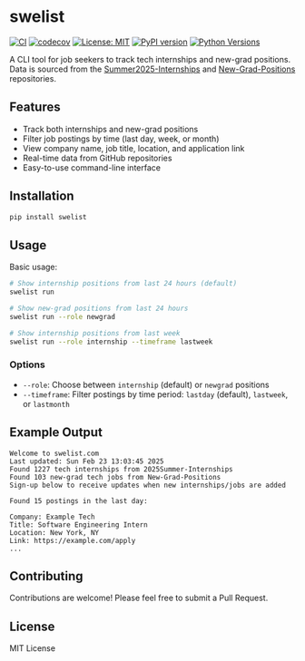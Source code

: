 # swelist

[![CI](https://github.com/chenyuan99/swelist/actions/workflows/ci.yml/badge.svg)](https://github.com/chenyuan99/swelist/actions/workflows/ci.yml)
[![codecov](https://codecov.io/gh/chenyuan99/swelist/branch/main/graph/badge.svg)](https://codecov.io/gh/chenyuan99/swelist)
[![License: MIT](https://img.shields.io/badge/License-MIT-yellow.svg)](https://opensource.org/licenses/MIT)
[![PyPI version](https://badge.fury.io/py/swelist.svg)](https://badge.fury.io/py/swelist)
[![Python Versions](https://img.shields.io/pypi/pyversions/swelist.svg)](https://pypi.org/project/swelist/)

A CLI tool for job seekers to track tech internships and new-grad positions. Data is sourced from the [Summer2025-Internships](https://github.com/SimplifyJobs/Summer2025-Internships) and [New-Grad-Positions](https://github.com/SimplifyJobs/New-Grad-Positions) repositories.

## Features

- Track both internships and new-grad positions
- Filter job postings by time (last day, week, or month)
- View company name, job title, location, and application link
- Real-time data from GitHub repositories
- Easy-to-use command-line interface

## Installation

```bash
pip install swelist
```

## Usage

Basic usage:
```bash
# Show internship positions from last 24 hours (default)
swelist run

# Show new-grad positions from last 24 hours
swelist run --role newgrad

# Show internship positions from last week
swelist run --role internship --timeframe lastweek
```

### Options

- `--role`: Choose between `internship` (default) or `newgrad` positions
- `--timeframe`: Filter postings by time period: `lastday` (default), `lastweek`, or `lastmonth`

## Example Output

```
Welcome to swelist.com
Last updated: Sun Feb 23 13:03:45 2025
Found 1227 tech internships from 2025Summer-Internships
Found 103 new-grad tech jobs from New-Grad-Positions
Sign-up below to receive updates when new internships/jobs are added

Found 15 postings in the last day:

Company: Example Tech
Title: Software Engineering Intern
Location: New York, NY
Link: https://example.com/apply
...
```

## Contributing

Contributions are welcome! Please feel free to submit a Pull Request.

## License

MIT License
